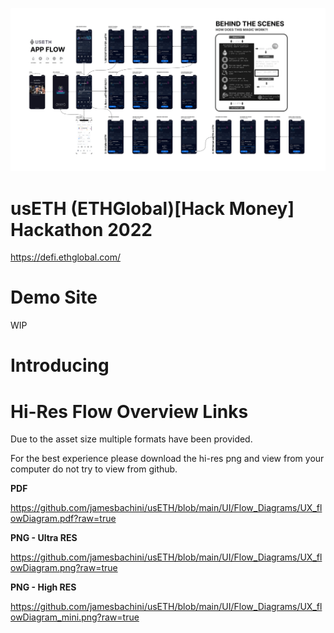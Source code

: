 [![image](./Flow_Diagrams/UX_flowDiagram_micro.png)](https://github.com/jamesbachini/usETH/blob/main/UI/Flow_Diagrams/UX_flowDiagram.png?raw=true)


# usETH (ETHGlobal)[Hack Money] Hackathon 2022
https://defi.ethglobal.com/

# Demo Site
WIP


# Introducing 

# Hi-Res Flow Overview Links

Due to the asset size multiple formats have been provided.

For the best experience please download the hi-res png and view from your computer do not try to view from github.

**PDF**

https://github.com/jamesbachini/usETH/blob/main/UI/Flow_Diagrams/UX_flowDiagram.pdf?raw=true

**PNG - Ultra RES**

https://github.com/jamesbachini/usETH/blob/main/UI/Flow_Diagrams/UX_flowDiagram.png?raw=true

**PNG - High RES**

https://github.com/jamesbachini/usETH/blob/main/UI/Flow_Diagrams/UX_flowDiagram_mini.png?raw=true
